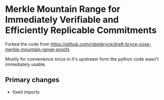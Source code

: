 <!--
SPDX-FileCopyrightText: 2025 IETF / draft-bryce-cose-merkle-mountain-range-proofs-02

SPDX-License-Identifier: BSD-2-Clause
-->

# Merkle Mountain Range for Immediately Verifiable and Efficiently Replicable Commitments

Forked the code from https://github.com/robinbryce/draft-bryce-cose-merkle-mountain-range-proofs

Mostly for convenience since in it's upstream form the python code wasn't immediately usable.

## Primary changes

* fixed imports
